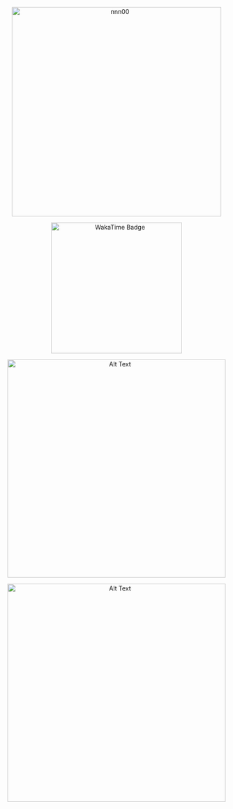 <p align="center">
  <img src="https://i.giphy.com/media/v1.Y2lkPTc5MGI3NjExYjVrbHdzd2d5eTdxc3hqYXV6ZW9rZnF0c3cxYXB3NmozZWtrMzZ5OSZlcD12MV9pbnRlcm5hbF9naWZfYnlfaWQmY3Q9Zw/hwvxuIKLEayDS/giphy.gif" alt="nnn00" width="480"/>

</p>
<!-- <p align="center">
  <a href="https://gitroll.io/profile/urjGn35zq48dc4o8Rk8dvenmLpH42" target="_blank"><img width=480 src="https://gitroll.io/api/badges/profiles/v1/urjGn35zq48dc4o8Rk8dvenmLpH42?theme=nord" alt="GitRoll Profile Badge"/></a>
</p> -->

<p align="center">
  <a href="https://wakatime.com/@eeb3dfb4-6a99-4673-8148-202e3cd8f6d2">
    <img src="https://wakatime.com/badge/user/eeb3dfb4-6a99-4673-8148-202e3cd8f6d2.svg" alt="WakaTime Badge" width="300"/>
  </a>
</p>

<p align="center">
  <a href="https://wakatime.com/@eeb3dfb4-6a99-4673-8148-202e3cd8f6d2">
    <img src="https://wakatime.com/share/@rahul_panchal/a00bcbf2-6d50-488d-a70e-e628d0defdf7.png" alt="Alt Text" width="500"/>
  </a>
</p>

<p align="center">
  <a href="https://wakatime.com/@eeb3dfb4-6a99-4673-8148-202e3cd8f6d2">
    <img src="https://wakatime.com/share/@rahul_panchal/8785123b-9320-4117-9c99-689c22fd5c3b.svg" alt="Alt Text" width="500"/>
  </a>
</p>
